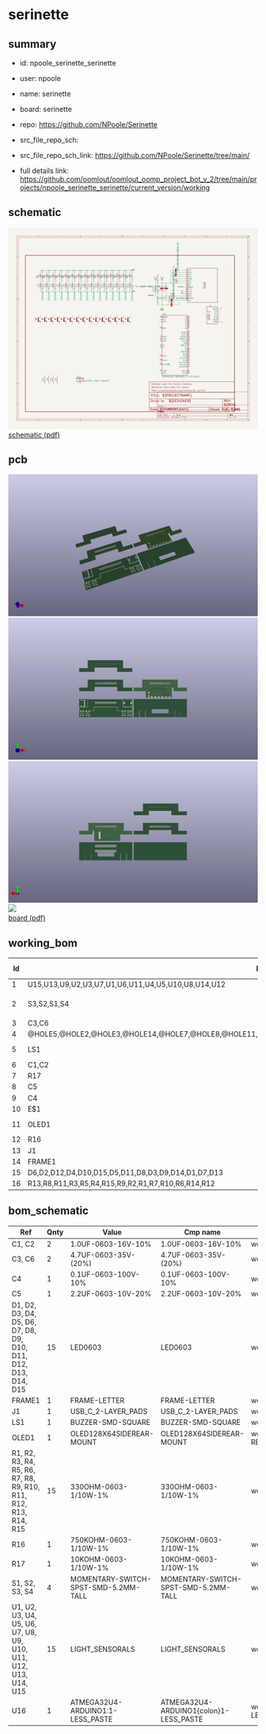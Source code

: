 # serinette
 
## summary 
* id: npoole_serinette_serinette
* user: npoole
* name: serinette
* board: serinette
* repo: https://github.com/NPoole/Serinette



* src_file_repo_sch: 
* src_file_repo_sch_link: https://github.com/NPoole/Serinette/tree/main/
* full details link: https://github.com/oomlout/oomlout_oomp_project_bot_v_2/tree/main/projects/npoole_serinette_serinette/current_version/working  

## schematic  
![](working_schematic_600.png)  
[schematic (pdf)](working_schematic.pdf) 






















## pcb  
![](working_3d_600.png) 
![](working_3d_front_600.png)  
![](working_3d_back_600.png)  
![](working_600.png)  
[board (pdf)](working.pdf)  

## working_bom
| Id | Designator | Footprint | Quantity | Designation | Supplier and ref |  | None | 
| --- | --- | --- | --- | --- | --- | --- | --- | 
| 1 | U15,U13,U9,U2,U3,U7,U1,U6,U11,U4,U5,U10,U8,U14,U12 | ALS-PT19 | 15 | LIGHT_SENSORALS |  |  | [''] | 
| 2 | S3,S2,S1,S4 | TACTILE_SWITCH_SMD_5.2MM | 4 | MOMENTARY-SWITCH-SPST-SMD-5.2MM-TALL |  |  | [''] | 
| 3 | C3,C6 | 0603 | 2 | 4.7uF |  |  | [''] | 
| 4 | @HOLE5,@HOLE2,@HOLE3,@HOLE14,@HOLE7,@HOLE8,@HOLE11,@HOLE6,@HOLE1,@HOLE0,@HOLE4,@HOLE9,@HOLE12,@HOLE13,@HOLE10 |  | 15 |  |  |  | [''] | 
| 5 | LS1 | BUZZER_SMD | 1 | BUZZER-SMD-SQUARE |  |  | [''] | 
| 6 | C1,C2 | 0603 | 2 | 1.0uF |  |  | [''] | 
| 7 | R17 | 0603 | 1 | 10k |  |  | [''] | 
| 8 | C5 | 0603 | 1 | 2.2uF |  |  | [''] | 
| 9 | C4 | 0603 | 1 | 0.1uF |  |  | [''] | 
| 10 | E$1 | KIKKERLAND15 | 1 |  |  |  | [''] | 
| 11 | OLED1 | OLED-UG-2832TSWGG01-REAR | 1 | 32x128 OLED |  |  | [''] | 
| 12 | R16 | 0603 | 1 | 560K |  |  | [''] | 
| 13 | J1 | USB-C-16P-2LAYER-PADS | 1 |  |  |  | [''] | 
| 14 | FRAME1 | CREATIVE_COMMONS | 1 | FRAME-LETTER |  |  | [''] | 
| 15 | D6,D2,D12,D4,D10,D15,D5,D11,D8,D3,D9,D14,D1,D7,D13 | LED-0603 | 15 |  |  |  | [''] | 
| 16 | R13,R8,R11,R3,R5,R4,R15,R9,R2,R1,R7,R10,R6,R14,R12 | 0603 | 15 | 330 |  |  | [''] | 


## bom_schematic
| Ref | Qnty | Value | Cmp name | Footprint | Description | Vendor | DNP | 
| --- | --- | --- | --- | --- | --- | --- | --- | 
| C1, C2 | 2 | 1.0UF-0603-16V-10% | 1.0UF-0603-16V-10% | working:0603 |  |  |  | 
| C3, C6 | 2 | 4.7UF-0603-35V-(20%) | 4.7UF-0603-35V-(20%) | working:0603 |  |  |  | 
| C4 | 1 | 0.1UF-0603-100V-10% | 0.1UF-0603-100V-10% | working:0603 |  |  |  | 
| C5 | 1 | 2.2UF-0603-10V-20% | 2.2UF-0603-10V-20% | working:0603 |  |  |  | 
| D1, D2, D3, D4, D5, D6, D7, D8, D9, D10, D11, D12, D13, D14, D15 | 15 | LED0603 | LED0603 | working:LED-0603 |  |  |  | 
| FRAME1 | 1 | FRAME-LETTER | FRAME-LETTER | working:CREATIVE_COMMONS |  |  |  | 
| J1 | 1 | USB_C_2-LAYER_PADS | USB_C_2-LAYER_PADS | working:USB-C-16P-2LAYER-PADS |  |  |  | 
| LS1 | 1 | BUZZER-SMD-SQUARE | BUZZER-SMD-SQUARE | working:BUZZER_SMD |  |  |  | 
| OLED1 | 1 | OLED128X64SIDEREAR-MOUNT | OLED128X64SIDEREAR-MOUNT | working:OLED-UG-2832TSWGG01-REAR |  |  |  | 
| R1, R2, R3, R4, R5, R6, R7, R8, R9, R10, R11, R12, R13, R14, R15 | 15 | 330OHM-0603-1/10W-1% | 330OHM-0603-1/10W-1% | working:0603 |  |  |  | 
| R16 | 1 | 750KOHM-0603-1/10W-1% | 750KOHM-0603-1/10W-1% | working:0603 |  |  |  | 
| R17 | 1 | 10KOHM-0603-1/10W-1% | 10KOHM-0603-1/10W-1% | working:0603 |  |  |  | 
| S1, S2, S3, S4 | 4 | MOMENTARY-SWITCH-SPST-SMD-5.2MM-TALL | MOMENTARY-SWITCH-SPST-SMD-5.2MM-TALL | working:TACTILE_SWITCH_SMD_5.2MM |  |  |  | 
| U1, U2, U3, U4, U5, U6, U7, U8, U9, U10, U11, U12, U13, U14, U15 | 15 | LIGHT_SENSORALS | LIGHT_SENSORALS | working:ALS-PT19 |  |  |  | 
| U16 | 1 | ATMEGA32U4-ARDUINO1:1-LESS_PASTE | ATMEGA32U4-ARDUINO1{colon}1-LESS_PASTE | working:QFN-44-NOPAD_1_1-LESS_PASTE |  |  |  | 



